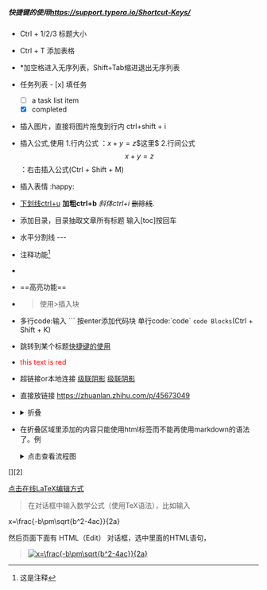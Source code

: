 

##### 快捷键的使用<https://support.typora.io/Shortcut-Keys/>

- Ctrl + 1/2/3 标题大小

- Ctrl + T 添加表格

- *加空格进入无序列表，Shift+Tab缩进退出无序列表  

- 任务列表 - [x] 填任务

  - [ ] a task list item
  - [x] completed

- 插入图片，直接将图片拖曳到行内 ctrl+shift + i

- 插入公式,使用 1.行内公式 ：$x+y=z$\$这里\$    2.行间公式$$x+y =z$$：右击插入公式(Ctrl + Shift + M)

- 插入表情 :happy:

- <u>下划线ctrl+u</u> **加粗ctrl+b**  *斜体ctrl+i*  ~~删除线~~.

- 添加目录，目录抽取文章所有标题 输入[toc]按回车

- 水平分割线 ---

- 注释功能[^注1]

- [^注1]: 这是注释

- ==高亮功能==

- > 使用\>插入块 

* 多行code:输入 \`\`\`  按enter添加代码块  单行code:\`code\`  `code Blocks`(Ctrl + Shift + K)

* 跳转到某个标题[快捷键的使用](#快捷键的使用)

* <span style="color:red">this text is red</span>

* 超链接or本地连接 [级联阴影](./19.级联阴影.md) [级联阴影](https://zhuanlan.zhihu.com/p/45673049)

* 直接放链接 https://zhuanlan.zhihu.com/p/45673049

* <details>
  <summary>折叠</summary>
  折叠区域
  </details>
  
* 在折叠区域里添加的内容只能使用html标签而不能再使用markdown的语法了。例

  <details>
  <summary>点击查看流程图</summary>
      <code>代码</code>
      <img src = "pic/65.png">
  </details>

[][2]

[点击在线LaTeX编辑方式](http://www.codecogs.com/latex/eqneditor.php)  

> 在对话框中输入数学公式（使用TeX语法），比如输入  

x=\frac{-b\pm\sqrt{b^2-4ac}}{2a}

然后页面下面有 HTML（Edit） 对话框，选中里面的HTML语句，  

><a href="http://www.codecogs.com/eqnedit.php?latex=x=\frac{-b\pm\sqrt{b^2-4ac}}{2a}" target="_blank"><img src="http://latex.codecogs.com/gif.latex?x=\frac{-b\pm\sqrt{b^2-4ac}}{2a}" title="x=\frac{-b\pm\sqrt{b^2-4ac}}{2a}" /></a>


